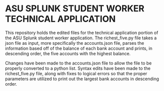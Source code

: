 # ASU SPLUNK STUDENT WORKER TECHNICAL APPLICATION

This repository holds the edited files for the technical application portion of the ASU Splunk student worker application.
The richest_five.py file takes a json file as input, more specifically the accounts.json file, parses the information based off of the balance of each bank account and prints, in descending order, the five accounts with the highest balance. 

Changes have been made to the accounts.json file to allow the file to be properly converted to a python list. Syntax edits have been made to the richest_five.py file, along with fixes to logical errors so that the proper parameters are utilized to print out the largest bank accounts in descending order.
